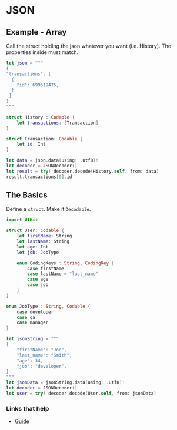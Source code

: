 # JSON

## Example - Array

Call the struct holding the json whatever you want (i.e. History). The properties inside must match.

```swift
let json = """
{
"transactions": [
  {
    "id": 699519475,
  }
 ]
}
"""

struct History : Codable {
    let transactions: [Transaction]
}

struct Transaction: Codable {
    let id: Int
}

let data = json.data(using: .utf8)!
let decoder = JSONDecoder()
let result = try! decoder.decode(History.self, from: data)
result.transactions[0].id
```


## The Basics

Define a `struct`. Make it `Decodable`.

```swift
import UIKit

struct User: Codable {
    let firstName: String
    let lastName: String
    let age: Int
    let job: JobType

    enum CodingKeys : String, CodingKey {
        case firstName
        case lastName = "last_name"
        case age
        case job
    }
}

enum JobType : String, Codable {
    case developer
    case qa
    case manager
}

let jsonString = """
{
    "firstName": "Joe",
    "last_name": "Smith",
    "age": 34,
    "job": "developer",
}
"""
let jsonData = jsonString.data(using: .utf8)!
let decoder = JSONDecoder()
let user = try! decoder.decode(User.self, from: jsonData)
```

### Links that help

* [Guide](https://benscheirman.com/2017/06/swift-json/)

